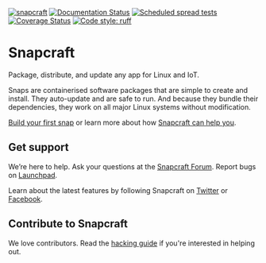 [![snapcraft](https://snapcraft.io/snapcraft/badge.svg)](https://snapcraft.io/snapcraft)
[![Documentation Status](https://readthedocs.com/projects/canonical-snapcraft/badge/?version=latest)](https://canonical-snapcraft.readthedocs-hosted.com/en/latest/?badge=latest)
[![Scheduled spread tests](https://github.com/canonical/snapcraft/actions/workflows/spread-scheduled.yaml/badge.svg?branch=main)](https://github.com/canonical/snapcraft/actions/workflows/spread-scheduled.yaml)
[![Coverage Status][codecov-image]][codecov-url]
[![Code style: ruff](https://img.shields.io/endpoint?url=https://raw.githubusercontent.com/astral-sh/ruff/main/assets/badge/v2.json)](https://github.com/astral-sh/ruff)


# Snapcraft

Package, distribute, and update any app for Linux and IoT.

Snaps are containerised software packages that are simple to create and 
install. They auto-update and are safe to run. And because they bundle their
dependencies, they work on all major Linux systems without modification.

[Build your first snap](https://docs.snapcraft.io/build-snaps/languages) or learn more about how [Snapcraft can help you](https://snapcraft.io).

## Get support

We’re here to help. Ask your questions at the [Snapcraft Forum](https://forum.snapcraft.io). Report bugs on [Launchpad](https://bugs.launchpad.net/snapcraft/+filebug).

Learn about the latest features by following Snapcraft on
[Twitter](https://twitter.com/snapcraftio) or
[Facebook](https://www.facebook.com/snapcraftio).

## Contribute to Snapcraft

We love contributors. Read the [hacking guide](HACKING.md) if you're interested in helping out.


[codecov-image]: https://codecov.io/github/canonical/snapcraft/coverage.svg?branch=master
[codecov-url]: https://codecov.io/github/canonical/snapcraft?branch=master
